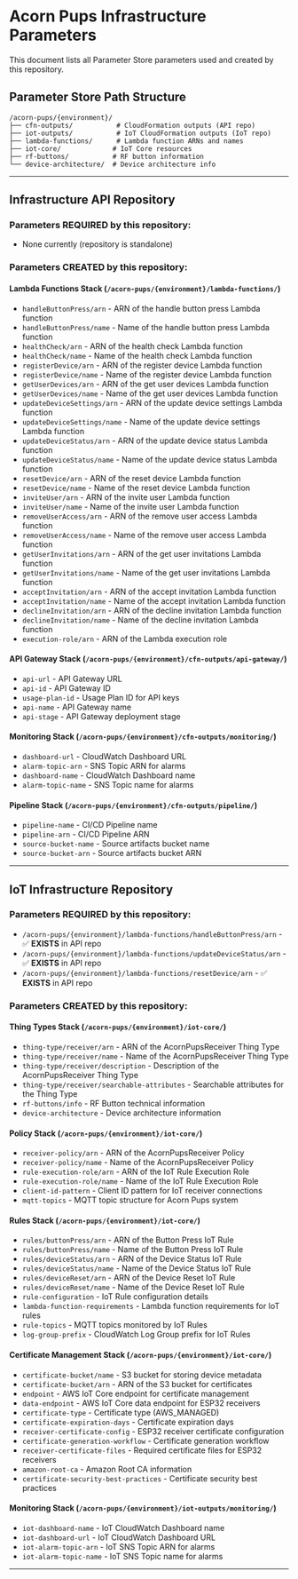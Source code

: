 # Acorn Pups Infrastructure Parameters

This document lists all Parameter Store parameters used and created by this repository.

## Parameter Store Path Structure

```
/acorn-pups/{environment}/
├── cfn-outputs/           # CloudFormation outputs (API repo)
├── iot-outputs/           # IoT CloudFormation outputs (IoT repo)
├── lambda-functions/      # Lambda function ARNs and names
├── iot-core/             # IoT Core resources
├── rf-buttons/           # RF button information
└── device-architecture/  # Device architecture info
```

---

## Infrastructure API Repository

### Parameters **REQUIRED** by this repository:
- None currently (repository is standalone)

### Parameters **CREATED** by this repository:

#### Lambda Functions Stack (`/acorn-pups/{environment}/lambda-functions/`)
- `handleButtonPress/arn` - ARN of the handle button press Lambda function
- `handleButtonPress/name` - Name of the handle button press Lambda function
- `healthCheck/arn` - ARN of the health check Lambda function
- `healthCheck/name` - Name of the health check Lambda function
- `registerDevice/arn` - ARN of the register device Lambda function
- `registerDevice/name` - Name of the register device Lambda function
- `getUserDevices/arn` - ARN of the get user devices Lambda function
- `getUserDevices/name` - Name of the get user devices Lambda function
- `updateDeviceSettings/arn` - ARN of the update device settings Lambda function
- `updateDeviceSettings/name` - Name of the update device settings Lambda function
- `updateDeviceStatus/arn` - ARN of the update device status Lambda function
- `updateDeviceStatus/name` - Name of the update device status Lambda function
- `resetDevice/arn` - ARN of the reset device Lambda function
- `resetDevice/name` - Name of the reset device Lambda function
- `inviteUser/arn` - ARN of the invite user Lambda function
- `inviteUser/name` - Name of the invite user Lambda function
- `removeUserAccess/arn` - ARN of the remove user access Lambda function
- `removeUserAccess/name` - Name of the remove user access Lambda function
- `getUserInvitations/arn` - ARN of the get user invitations Lambda function
- `getUserInvitations/name` - Name of the get user invitations Lambda function
- `acceptInvitation/arn` - ARN of the accept invitation Lambda function
- `acceptInvitation/name` - Name of the accept invitation Lambda function
- `declineInvitation/arn` - ARN of the decline invitation Lambda function
- `declineInvitation/name` - Name of the decline invitation Lambda function
- `execution-role/arn` - ARN of the Lambda execution role

#### API Gateway Stack (`/acorn-pups/{environment}/cfn-outputs/api-gateway/`)
- `api-url` - API Gateway URL
- `api-id` - API Gateway ID
- `usage-plan-id` - Usage Plan ID for API keys
- `api-name` - API Gateway name
- `api-stage` - API Gateway deployment stage

#### Monitoring Stack (`/acorn-pups/{environment}/cfn-outputs/monitoring/`)
- `dashboard-url` - CloudWatch Dashboard URL
- `alarm-topic-arn` - SNS Topic ARN for alarms
- `dashboard-name` - CloudWatch Dashboard name
- `alarm-topic-name` - SNS Topic name for alarms

#### Pipeline Stack (`/acorn-pups/{environment}/cfn-outputs/pipeline/`)
- `pipeline-name` - CI/CD Pipeline name
- `pipeline-arn` - CI/CD Pipeline ARN
- `source-bucket-name` - Source artifacts bucket name
- `source-bucket-arn` - Source artifacts bucket ARN

---

## IoT Infrastructure Repository

### Parameters **REQUIRED** by this repository:
- `/acorn-pups/{environment}/lambda-functions/handleButtonPress/arn` - ✅ **EXISTS** in API repo
- `/acorn-pups/{environment}/lambda-functions/updateDeviceStatus/arn` - ✅ **EXISTS** in API repo
- `/acorn-pups/{environment}/lambda-functions/resetDevice/arn` - ✅ **EXISTS** in API repo

### Parameters **CREATED** by this repository:

#### Thing Types Stack (`/acorn-pups/{environment}/iot-core/`)
- `thing-type/receiver/arn` - ARN of the AcornPupsReceiver Thing Type
- `thing-type/receiver/name` - Name of the AcornPupsReceiver Thing Type
- `thing-type/receiver/description` - Description of the AcornPupsReceiver Thing Type
- `thing-type/receiver/searchable-attributes` - Searchable attributes for the Thing Type
- `rf-buttons/info` - RF Button technical information
- `device-architecture` - Device architecture information

#### Policy Stack (`/acorn-pups/{environment}/iot-core/`)
- `receiver-policy/arn` - ARN of the AcornPupsReceiver Policy
- `receiver-policy/name` - Name of the AcornPupsReceiver Policy
- `rule-execution-role/arn` - ARN of the IoT Rule Execution Role
- `rule-execution-role/name` - Name of the IoT Rule Execution Role
- `client-id-pattern` - Client ID pattern for IoT receiver connections
- `mqtt-topics` - MQTT topic structure for Acorn Pups system

#### Rules Stack (`/acorn-pups/{environment}/iot-core/`)
- `rules/buttonPress/arn` - ARN of the Button Press IoT Rule
- `rules/buttonPress/name` - Name of the Button Press IoT Rule
- `rules/deviceStatus/arn` - ARN of the Device Status IoT Rule
- `rules/deviceStatus/name` - Name of the Device Status IoT Rule
- `rules/deviceReset/arn` - ARN of the Device Reset IoT Rule
- `rules/deviceReset/name` - Name of the Device Reset IoT Rule
- `rule-configuration` - IoT Rule configuration details
- `lambda-function-requirements` - Lambda function requirements for IoT rules
- `rule-topics` - MQTT topics monitored by IoT Rules
- `log-group-prefix` - CloudWatch Log Group prefix for IoT Rules

#### Certificate Management Stack (`/acorn-pups/{environment}/iot-core/`)
- `certificate-bucket/name` - S3 bucket for storing device metadata
- `certificate-bucket/arn` - ARN of the S3 bucket for certificates
- `endpoint` - AWS IoT Core endpoint for certificate management
- `data-endpoint` - AWS IoT Core data endpoint for ESP32 receivers
- `certificate-type` - Certificate type (AWS_MANAGED)
- `certificate-expiration-days` - Certificate expiration days
- `receiver-certificate-config` - ESP32 receiver certificate configuration
- `certificate-generation-workflow` - Certificate generation workflow
- `receiver-certificate-files` - Required certificate files for ESP32 receivers
- `amazon-root-ca` - Amazon Root CA information
- `certificate-security-best-practices` - Certificate security best practices

#### Monitoring Stack (`/acorn-pups/{environment}/iot-outputs/monitoring/`)
- `iot-dashboard-name` - IoT CloudWatch Dashboard name
- `iot-dashboard-url` - IoT CloudWatch Dashboard URL
- `iot-alarm-topic-arn` - IoT SNS Topic ARN for alarms
- `iot-alarm-topic-name` - IoT SNS Topic name for alarms

---